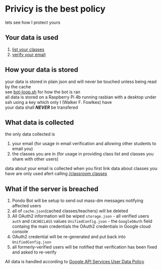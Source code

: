 # Privicy is the best policy
lets see how I protect yours

## Your data is used
1. [list your classes](commands/classroom.js#L92-L194)
2. [verify your email](commands/classroom.js#L68-L76)

## How your data is stored
your data is stored in plain json and will never be touched unless being read by the cache<br>
see [bot-loop.sh](bot-loop.sh) for how the bot is ran<br>
all data is stored on a Raspberry Pi 4b running rasbian with a desktop under ssh using a key which only I (Walker F. Fowlkes) have <br>
your data shall ***NEVER*** be transfered

## What data is collected
the only data collected is<br>
1. your email (for usage in email verification and allowing other students to email you)<br>
2. the classes you are in (for usage in providing class list and classes you share with other users)

data about your email is collected when you first link 
data about classes you have are only used afert calling [/classroom classes](/commands/classroom.js#l93-197)

## What if the server is breached
1. Pondo Bot will be setup to send out mass-dm messages notifying affected users
2. all of `cache.json`(cached classes/teachers) will be deleted
3. All OAuth2 information will be wiped 
	`storage.json` - all verified users `auth` and `CACHECLASS` values
	`UnifiedConfig.json` - the `GoogleOAuth` field containg the main credentials
	the OAuth2 credentials in Google cloud console
4. OAuth2 credential will be re-generated and put back into `UnifiedConfig.json`
5. all formerly-verified users will be notified that verification has been fixed and asked to re-verify


All data is handled according to [Google API Services User Data Policy](https://developers.google.com/terms/api-services-user-data-policy)